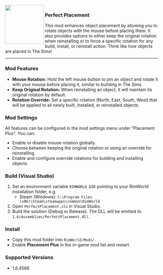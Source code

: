 <img align="left" width="128" height="128" src="https://github.com/remiteeple/PerfectPlacement/blob/main/About/Preview.png">

### Perfect Placement 

This mod enhances object placement by allowing you to rotate objects with the mouse before placing them. It also provides options to either keep the original rotation when reinstalling or to force a specific rotation for any build, install, or reinstall action.  Think like how objects are placed in The Sims!

---

### Mod Features
- **Mouse Rotation:** Hold the left mouse button to pin an object and rotate it with your mouse before placing it, similar to building in The Sims.
- **Keep Original Rotation:** When reinstalling an object, it will maintain its original rotation by default.
- **Rotation Override:** Set a specific rotation (North, East, South, West) that will be applied to all newly built, installed, or reinstalled objects.

### Mod Settings
All features can be configured in the mod settings menu under "Placement Plus". You can:
- Enable or disable mouse rotation globally.
- Choose between keeping the original rotation or using an override for reinstalling.
- Enable and configure override rotations for building and installing objects.

### Build (Visual Studio)
1. Set an environment variable `RIMWORLD_DIR` pointing to your RimWorld installation folder, e.g.
   - Steam (Windows): `C:\Program Files (x86)\Steam\steamapps\common\RimWorld`
2. Open `PerfectPlacement.sln` in Visual Studio.
3. Build the solution (Debug or Release). The DLL will be emitted to `1.6/Assemblies/PerfectPlacement.dll`.

### Install
- Copy this mod folder into `RimWorld/Mods/`.
- Enable **Placement Plus** in the in-game mod list and restart.

### Supported Versions
- 1.6.4566
